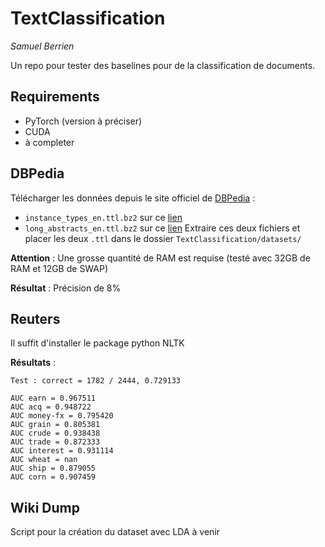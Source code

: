 # TextClassification
_Samuel Berrien_

Un repo pour tester des baselines pour de la classification de documents.

## Requirements
* PyTorch (version à préciser)
* CUDA
* à completer

## DBPedia
Télécharger les données depuis le site officiel de [DBPedia](https://wiki.dbpedia.org/) :
* `instance_types_en.ttl.bz2` sur ce [lien](http://downloads.dbpedia.org/2016-10/core-i18n/en/instance_types_en.ttl.bz2)
* `long_abstracts_en.ttl.bz2` sur ce [lien](http://downloads.dbpedia.org/2016-10/core-i18n/en/long_abstracts_en.ttl.bz2)
Extraire ces deux fichiers et placer les deux `.ttl` dans le dossier `TextClassification/datasets/`

__Attention__ : Une grosse quantité de RAM est requise (testé avec 32GB de RAM et 12GB de SWAP)

__Résultat__ : Précision de 8%

## Reuters
Il suffit d'installer le package python NLTK

__Résultats__ :

```
Test : correct = 1782 / 2444, 0.729133

AUC earn = 0.967511
AUC acq = 0.948722
AUC money-fx = 0.795420
AUC grain = 0.805381
AUC crude = 0.938438
AUC trade = 0.872333
AUC interest = 0.931114
AUC wheat = nan
AUC ship = 0.879055
AUC corn = 0.907459
```

## Wiki Dump
Script pour la création du dataset avec LDA à venir